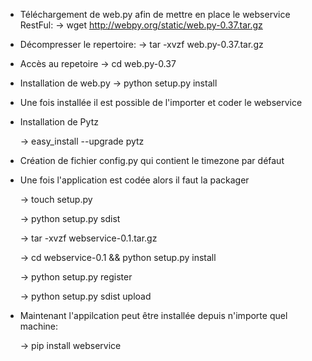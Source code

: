 * Téléchargement de web.py afin de mettre en place le webservice RestFul:
  -> wget http://webpy.org/static/web.py-0.37.tar.gz

* Décompresser le repertoire: 
  -> tar -xvzf web.py-0.37.tar.gz

* Accès au repetoire
  -> cd web.py-0.37

* Installation de web.py
  -> python setup.py install

* Une fois installée il est possible de l'importer et coder le webservice

* Installation de Pytz

  -> easy_install --upgrade pytz

* Création de fichier config.py qui contient le timezone par défaut

* Une fois l'application est codée alors il faut la packager
  
  -> touch setup.py

  -> python setup.py sdist

  -> tar -xvzf webservice-0.1.tar.gz

  -> cd webservice-0.1 && python setup.py install

  -> python setup.py register

  -> python setup.py sdist upload

* Maintenant l'appilcation peut être installée depuis n'importe quel machine:
  
  -> pip install webservice
 
